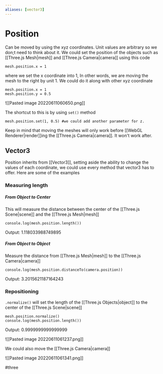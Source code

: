 ```yaml
---
aliases: [vector3]
---
```


# Position
Can be moved by using the xyz coordinates. Unit values are arbitrary so we don;t need to think about it. We could set the position of the objects such as [[Three.js Mesh|mesh]] and [[Three.js Camera|camera]] using this code

```
mesh.position.x = 1
```

where we set the x coordinate into 1, In other words, we are moving the mesh to the right by unit 1. We could do it along with other xyz coordinate

```
mesh.position.x = 1
mesh.position.y = 0.5
```
![[Pasted image 20220611060650.png]]

The shortcut to this is by using `set()` method
```
mesh.position.set(1, 0.5) #we could add another parameter for z. 
```

Keep in mind that moving the meshes will only work before [[WebGL Renderer|render]]ing the [[Three.js Camera|camera]]. It won't work after.

## Vector3
Position inherits from [[Vector3]], setting aside the ability to change the values of each coordinate, we could use every method that vector3 has to offer. Here are some of the examples

### Measuring length
#####  From Object to Center
This will measure the distance between the center of the [[Three.js Scene|scene]] and the [[Three.js Mesh|mesh]]
```
console.log(mesh.position.length())
```
Output: 1.118033988749895
##### From Object to Object
Measure the distance from [[Three.js Mesh|mesh]] to the [[Three.js Camera|camera]]
```
console.log(mesh.position.distanceTo(camera.position))
```
Output: 3.2015621187164243

### Repositioning
`.normalize()` will set the length of the [[Three.js Objects|object]] to the center of the [[Three.js Scene|scene]]
```
mesh.position.normalize()
console.log(mesh.position.length())
```
Output: 0.9999999999999999

![[Pasted image 20220611061237.png]]

We could also move the [[Three.js Camera|camera]]

![[Pasted image 20220611061341.png]]




#three